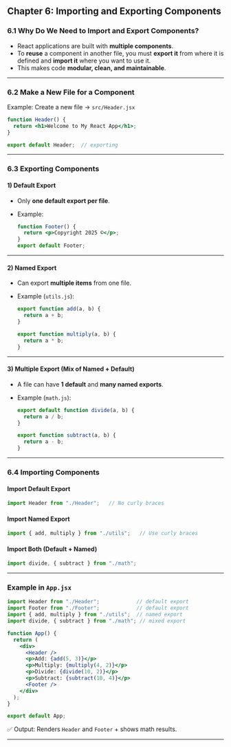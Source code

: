 ## Chapter 6: Importing and Exporting Components

### 6.1 Why Do We Need to Import and Export Components?

* React applications are built with **multiple components**.
* To **reuse** a component in another file, you must **export it** from where it is defined and **import it** where you want to use it.
* This makes code **modular, clean, and maintainable**.

---

### 6.2 Make a New File for a Component

Example: Create a new file → `src/Header.jsx`

```jsx
function Header() {
  return <h1>Welcome to My React App</h1>;
}

export default Header;  // exporting
```

---

### 6.3 Exporting Components

#### 1) **Default Export**

* Only **one default export per file**.
* Example:

  ```jsx
  function Footer() {
    return <p>Copyright 2025 ©</p>;
  }
  export default Footer;
  ```

---

#### 2) **Named Export**

* Can export **multiple items** from one file.
* Example (`utils.js`):

  ```jsx
  export function add(a, b) {
    return a + b;
  }

  export function multiply(a, b) {
    return a * b;
  }
  ```

---

#### 3) **Multiple Export (Mix of Named + Default)**

* A file can have **1 default** and **many named exports**.
* Example (`math.js`):

  ```jsx
  export default function divide(a, b) {
    return a / b;
  }

  export function subtract(a, b) {
    return a - b;
  }
  ```

---

### 6.4 Importing Components

#### Import Default Export

```jsx
import Header from "./Header";   // No curly braces
```

#### Import Named Export

```jsx
import { add, multiply } from "./utils";   // Use curly braces
```

#### Import Both (Default + Named)

```jsx
import divide, { subtract } from "./math";
```

---

### Example in `App.jsx`

```jsx
import Header from "./Header";            // default export
import Footer from "./Footer";            // default export
import { add, multiply } from "./utils";  // named export
import divide, { subtract } from "./math"; // mixed export

function App() {
  return (
    <div>
      <Header />
      <p>Add: {add(5, 3)}</p>
      <p>Multiply: {multiply(4, 2)}</p>
      <p>Divide: {divide(10, 2)}</p>
      <p>Subtract: {subtract(10, 4)}</p>
      <Footer />
    </div>
  );
}

export default App;
```

✅ Output: Renders `Header` and `Footer` + shows math results.

---
